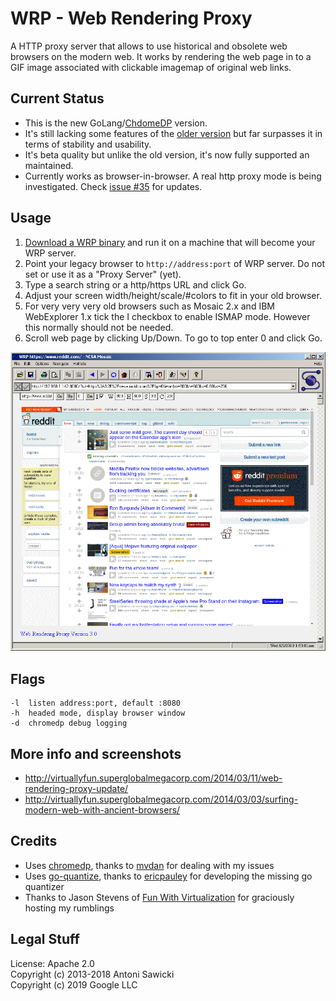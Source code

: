 # WRP - Web Rendering Proxy

A HTTP proxy server that allows to use historical and obsolete web browsers on the modern web. It works by rendering the web page in to a GIF image associated with clickable imagemap of original web links.

## Current Status

* This is the new GoLang/[ChdomeDP](https://github.com/chromedp/chromedp) version. 
* It's still lacking some features of the [older version](/old) but far surpasses it in terms of stability and usability. 
* It's beta quality but unlike the old version, it's now fully supported an maintained.
* Currently works as browser-in-browser. A real http proxy mode is being investigated. Check [issue #35](https://github.com/tenox7/wrp/issues/35) for updates.

## Usage	

1. [Download a WRP binary](https://github.com/tenox7/wrp/releases/tag/3.0) and run it on a machine that will become your WRP server. 	
2. Point your legacy browser to `http://address:port` of WRP server. Do not set or use it as a "Proxy Server" (yet).
3. Type a search string or a http/https URL and click Go.	
4. Adjust your screen width/height/scale/#colors to fit in your old browser.	
5. For very very very old browsers such as Mosaic 2.x and IBM WebExplorer 1.x tick the I checkbox to enable ISMAP mode. However this normally should not be needed.	
6. Scroll web page by clicking Up/Down. To go to top enter 0 and click Go.

![ncsa mosaic on reddit in 2019](wrp.png)

## Flags
```
-l  listen address:port, default :8080
-h  headed mode, display browser window
-d  chromedp debug logging
```

## More info and screenshots
* http://virtuallyfun.superglobalmegacorp.com/2014/03/11/web-rendering-proxy-update/
* http://virtuallyfun.superglobalmegacorp.com/2014/03/03/surfing-modern-web-with-ancient-browsers/

## Credits 
* Uses [chromedp](https://github.com/chromedp), thanks to [mvdan](https://github.com/mvdan) for dealing with my issues
* Uses [go-quantize](https://github.com/ericpauley/go-quantize), thanks to [ericpauley](https://github.com/ericpauley) for developing the missing go quantizer
* Thanks to Jason Stevens of [Fun With Virtualization](https://virtuallyfun.com/) for graciously hosting my rumblings

## Legal Stuff
License: Apache 2.0  
Copyright (c) 2013-2018 Antoni Sawicki  
Copyright (c) 2019 Google LLC
